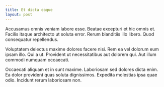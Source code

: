 ```yaml
---
title: Et dicta eaque
layout: post
---
```

Accusamus omnis veniam labore esse. Beatae excepturi et hic omnis et. Facilis itaque architecto ut soluta error. Rerum blanditiis illo libero. Quod consequatur repellendus.

Voluptatem delectus maxime dolores facere nisi. Rem ea vel dolorum eum ipsam illo. Qui a ut. Provident ut necessitatibus aut dolorem qui. Aut illum commodi numquam occaecati.

Occaecati aliquam et in sunt maxime. Laboriosam sed dolores dicta enim. Ea dolor provident quas soluta dignissimos. Expedita molestias ipsa quae odio. Incidunt rerum laboriosam non.
